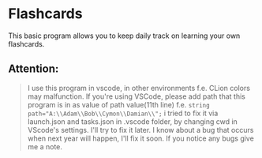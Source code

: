 # Flashcards
This basic program allows you to keep daily track on learning your own flashcards.
## Attention:
> I use this program in vscode, in other environments f.e. CLion colors may malfunction.
> If you're using VSCode, please add path that this program is in as value of path value(11th line)
f.e. `string path="A:\\Adam\\Bob\\Cymon\\Damian\\";` i tried to fix it via launch.json and tasks.json in .vscode folder, by changing cwd in VScode's settings. I'll try to fix it later.
> I know about a bug that occurs when next year will happen, I'll fix it soon.
> If you notice any bugs give me a note.
